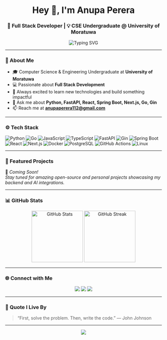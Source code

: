 <h1 align="center">Hey 👋, I'm Anupa Perera</h1>
<h3 align="center">🚀 Full Stack Developer | 💡 CSE Undergraduate @ University of Moratuwa</h3>

<p align="center">
  <img src="https://readme-typing-svg.herokuapp.com?font=Fira+Code&duration=3000&pause=800&color=00F7FF&center=true&vCenter=true&width=600&lines=Turning+Ideas+into+Code+✨;Full+Stack+Developer+%7C+Tech+Enthusiast;Always+Learning+Something+New!+🚀" alt="Typing SVG" />
</p>

---

### 🧠 About Me
- 🎓 Computer Science & Engineering Undergraduate at **University of Moratuwa**  
- 💻 Passionate about **Full Stack Development** 
- 🧩 Always excited to learn new technologies and build something impactful  
- 💬 Ask me about **Python, FastAPI, React, Spring Boot, Next.js, Go, Gin**  
- 📫 Reach me at **[anupaperera112@gmail.com](mailto:anupaperera112@gmail.com)**

---

### ⚙️ Tech Stack

![Python](https://img.shields.io/badge/Python-3776AB?style=for-the-badge&logo=python&logoColor=white)
![Go](https://img.shields.io/badge/Go-00ADD8?style=for-the-badge&logo=go&logoColor=white)
![JavaScript](https://img.shields.io/badge/JavaScript-F7DF1E?style=for-the-badge&logo=javascript&logoColor=black)
![TypeScript](https://img.shields.io/badge/TypeScript-3178C6?style=for-the-badge&logo=typescript&logoColor=white)
![FastAPI](https://img.shields.io/badge/FastAPI-009688?style=for-the-badge&logo=fastapi&logoColor=white)
![Gin](https://img.shields.io/badge/Gin-00ADD8?style=for-the-badge&logo=go&logoColor=white)
![Spring Boot](https://img.shields.io/badge/Spring%20Boot-6DB33F?style=for-the-badge&logo=springboot&logoColor=white)
![React](https://img.shields.io/badge/React-61DAFB?style=for-the-badge&logo=react&logoColor=black)
![Next.js](https://img.shields.io/badge/Next.js-000000?style=for-the-badge&logo=nextdotjs&logoColor=white)
![Docker](https://img.shields.io/badge/Docker-2496ED?style=for-the-badge&logo=docker&logoColor=white)
![PostgreSQL](https://img.shields.io/badge/PostgreSQL-316192?style=for-the-badge&logo=postgresql&logoColor=white)
![GitHub Actions](https://img.shields.io/badge/GitHub%20Actions-2088FF?style=for-the-badge&logo=githubactions&logoColor=white)
![Linux](https://img.shields.io/badge/Linux-333333?style=for-the-badge&logo=linux&logoColor=white)

---

### 🌟 Featured Projects
🚧 _Coming Soon!_  
_Stay tuned for amazing open-source and personal projects showcasing my backend and AI integrations._

---

### 📊 GitHub Stats

<p align="center">
  <img src="https://github-readme-stats.vercel.app/api?username=anupaperera112&show_icons=true&theme=tokyonight&hide_border=true" alt="GitHub Stats" height="165"/>
  <img src="https://github-readme-streak-stats.herokuapp.com/?user=anupaperera112&theme=tokyonight&hide_border=true" alt="GitHub Streak" height="165"/>
</p>

---

### 🌐 Connect with Me
<p align="center">
  <a href="mailto:anupaperera112@gmail.com"><img src="https://img.shields.io/badge/Email-D14836?style=for-the-badge&logo=gmail&logoColor=white"/></a>
  <a href="https://www.linkedin.com/in/anupaperera112"><img src="https://img.shields.io/badge/LinkedIn-0A66C2?style=for-the-badge&logo=linkedin&logoColor=white"/></a>
  <a href="https://github.com/anupaperera112"><img src="https://img.shields.io/badge/GitHub-100000?style=for-the-badge&logo=github&logoColor=white"/></a>
</p>

---

### 💬 Quote I Live By
> “First, solve the problem. Then, write the code.” — John Johnson

---

<p align="center">
  <img src="https://capsule-render.vercel.app/api?type=waving&color=0:0093E9,100:80D0C7&height=120&section=footer"/>
</p>
